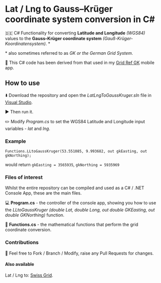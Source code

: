 # Lat / Lng to Gauss–Krüger coordinate system conversion in C#
🇩🇪 C# Functionality for converting **Latitude and Longitude** *(WGS84)* values to the **Gauss–Krüger coordinate system** *(Gauß-Krüger-Koordinatensystem)*. \*

\* also sometimes referred to as *GK or the German Grid System*.

📱 This C# code has been derived from that used in my [Grid Ref GK](https://www.mike-irving.co.uk/portfolio/mobile-apps/grid-ref-gk/) mobile app.

## How to use

⬇️ Download the repository and open the *LatLngToGaussKruger.sln* file in [Visual Studio](https://visualstudio.microsoft.com/).

▶️ Then run it.

✏️ Modify *Program.cs* to set the WGS84 Latitude and Longitude input variables - *lat* and *lng*.

### Example

`Functions.LLtoGaussKruger(53.551085, 9.993682, out gkEasting, out gkNorthing);`

would return `gkEasting = 3565935`, `gkNorthing = 5935969`

### Files of interest

Whilst the entire repository can be compiled and used as a C# / .NET Console App, these are the main files.

💻 **Program.cs** - the controller of the console app, showing you how to use the *LLtoGaussKruger (double Lat, double Long, out double GKEasting, out double GKNorthing)* function.

🔢 **Functions.cs** - the mathematical functions that perform the grid coordinate conversion.

### Contributions

🍴 Feel free to Fork / Branch / Modify, raise any Pull Requests for changes.

#### Also available

Lat / Lng to: [Swiss Grid](https://github.com/mikeirvingweb/LatLngToSwissGrid).
